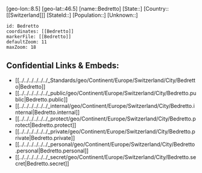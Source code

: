 ﻿---
location: [46.5,8.5]
mapzoom: [7,12] 
mapmarker: city 
type: City
tags:
- geo/City


SpocWebEntityId: 29066
isDeleted: false
confidential: public

---
[geo-lon::8.5]
[geo-lat::46.5]
[name::Bedretto]
[State::]
[Country::[[Switzerland]]]
[StateId::]
[Population::]
[Unknown::]


```leaflet
id: Bedretto
coordinates: [[Bedretto]]
markerFile: [[Bedretto]]
defaultZoom: 11 
maxZoom: 18
```


## Confidential Links & Embeds: 
- [[../../../../../../_Standards/geo/Continent/Europe/Switzerland/City/Bedretto|Bedretto]] 
- [[../../../../../../_public/geo/Continent/Europe/Switzerland/City/Bedretto.public|Bedretto.public]] 
- [[../../../../../../_internal/geo/Continent/Europe/Switzerland/City/Bedretto.internal|Bedretto.internal]] 
- [[../../../../../../_protect/geo/Continent/Europe/Switzerland/City/Bedretto.protect|Bedretto.protect]] 
- [[../../../../../../_private/geo/Continent/Europe/Switzerland/City/Bedretto.private|Bedretto.private]] 
- [[../../../../../../_personal/geo/Continent/Europe/Switzerland/City/Bedretto.personal|Bedretto.personal]] 
- [[../../../../../../_secret/geo/Continent/Europe/Switzerland/City/Bedretto.secret|Bedretto.secret]] 
